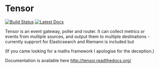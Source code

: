 Tensor
======

[![Build Status](https://travis-ci.org/calston/tensor.png?branch=master)](https://travis-ci.org/calston/tensor) [![Latest Docs](https://readthedocs.org/projects/tensor/badge/?version=latest)](http://tensor.readthedocs.org)

Tensor is an event gateway, poller and router. It can collect metrics or events from multiple sources, and output them to multiple destinations - currently supprort for Elasticsearch and Riemann is included but 

(If you came looking for a maths framework I apologise for the deception.)

Documentation is available here http://tensor.readthedocs.org/

